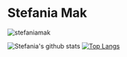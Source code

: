 # Stefania Mak


<p align="left"> <img src="https://komarev.com/ghpvc/?username=stefaniamak&color=FF0000&style=flat-square" alt="stefaniamak" /> </p>


![Stefania's github stats](https://github-readme-stats.vercel.app/api?username=stefaniamak&show_icons=true&include_all_commits=true&count_private=true&title_color=C3D1D9&icon_color=DA3633&text_color=C3D1D9&bg_color=0D1117) [![Top Langs](https://github-readme-stats.vercel.app/api/top-langs/?username=stefaniamak&layout=compact&langs_count=8&title_color=C3D1D9&icon_color=FFE964&text_color=C3D1D9&bg_color=0D1117)](https://github.com/anuraghazra/github-readme-stats)
